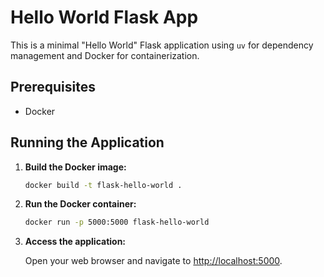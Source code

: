 # Hello World Flask App

This is a minimal "Hello World" Flask application using `uv` for dependency management and Docker for containerization.

## Prerequisites

- Docker

## Running the Application

1.  **Build the Docker image:**

    ```bash
    docker build -t flask-hello-world .
    ```

2.  **Run the Docker container:**

    ```bash
    docker run -p 5000:5000 flask-hello-world
    ```

3.  **Access the application:**

    Open your web browser and navigate to [http://localhost:5000](http://localhost:5000).
